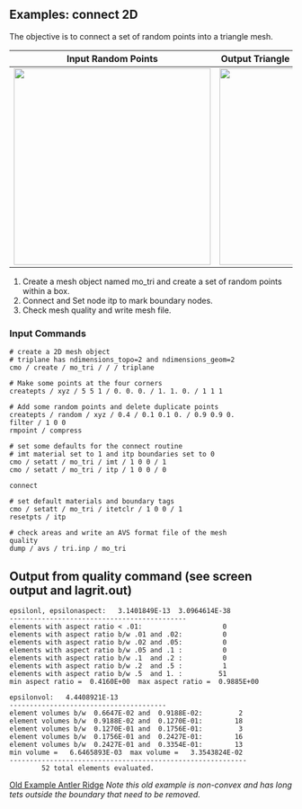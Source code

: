 
## Examples:  connect 2D

The objective is to connect a set of random points into a triangle mesh.

| Input Random Points | Output Triangle Mesh (boundary nodes red) | 
| :---: | :---: | 
|  <img  width="350" src="https://lanl.github.io/LaGriT/assets/images/2d_connect_pts.png"> |  <img  width="350" src="https://lanl.github.io/LaGriT/assets/images/2d_connect_tri.png"> | 


1. Create a mesh object named mo_tri and create a set of random points within a box.
2. Connect and Set node itp to mark boundary nodes.
3. Check mesh quality and write mesh file.
 
### Input Commands

```
# create a 2D mesh object
# triplane has ndimensions_topo=2 and ndimensions_geom=2 
cmo / create / mo_tri / / / triplane

# Make some points at the four corners
createpts / xyz / 5 5 1 / 0. 0. 0. / 1. 1. 0. / 1 1 1

# Add some random points and delete duplicate points
createpts / random / xyz / 0.4 / 0.1 0.1 0. / 0.9 0.9 0.
filter / 1 0 0
rmpoint / compress

# set some defaults for the connect routine
# imt material set to 1 and itp boundaries set to 0
cmo / setatt / mo_tri / imt / 1 0 0 / 1
cmo / setatt / mo_tri / itp / 1 0 0 / 0

connect

# set default materials and boundary tags
cmo / setatt / mo_tri / itetclr / 1 0 0 / 1
resetpts / itp

# check areas and write an AVS format file of the mesh
quality
dump / avs / tri.inp / mo_tri
```

## Output from quality command (see screen output and lagrit.out)

```
epsilonl, epsilonaspect:   3.1401849E-13  3.0964614E-38                         
--------------------------------------------                                    
elements with aspect ratio < .01:                    0                          
elements with aspect ratio b/w .01 and .02:          0                          
elements with aspect ratio b/w .02 and .05:          0                          
elements with aspect ratio b/w .05 and .1 :          0                          
elements with aspect ratio b/w .1  and .2 :          0                          
elements with aspect ratio b/w .2  and .5 :          1                          
elements with aspect ratio b/w .5  and 1. :         51                          
min aspect ratio =  0.4160E+00  max aspect ratio =  0.9885E+00                  
 
epsilonvol:   4.4408921E-13                                                     
---------------------------------------                                         
element volumes b/w  0.6647E-02 and  0.9188E-02:         2                      
element volumes b/w  0.9188E-02 and  0.1270E-01:        18                      
element volumes b/w  0.1270E-01 and  0.1756E-01:         3                      
element volumes b/w  0.1756E-01 and  0.2427E-01:        16                      
element volumes b/w  0.2427E-01 and  0.3354E-01:        13                      
min volume =   6.6465893E-03  max volume =   3.3543824E-02                      
-----------------------------------------------------------                     
        52 total elements evaluated.                                         
```




[Old Example Antler Ridge](description_2dconn.md)
*Note this old example is non-convex and has long tets outside the boundary that need to be removed.*



